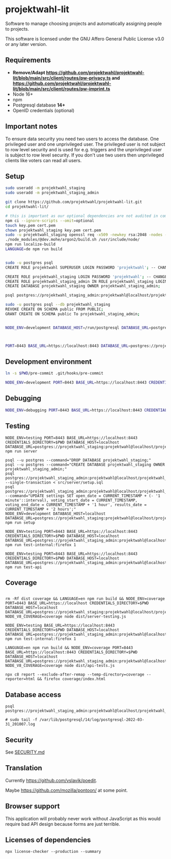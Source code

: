 <!--
/*
projektwahl-lit is a software to manage choosing projects and automatically assigning people to projects.
Copyright (C) 2021 Moritz Hedtke

This program is free software: you can redistribute it and/or modify
it under the terms of the GNU Affero General Public License as published
by the Free Software Foundation, either version 3 of the License, or
(at your option) any later version.

This program is distributed in the hope that it will be useful,
but WITHOUT ANY WARRANTY; without even the implied warranty of
MERCHANTABILITY or FITNESS FOR A PARTICULAR PURPOSE. See the
GNU Affero General Public License for more details.

You should have received a copy of the GNU Affero General Public License
along with this program. If not, see https://www.gnu.org/licenses/.
*/
/*!
https://github.com/projektwahl/projektwahl-lit
SPDX-License-Identifier: AGPL-3.0-or-later
SPDX-FileCopyrightText: 2021 Moritz Hedtke <Moritz.Hedtke@t-online.de>
*/
-->

# projektwahl-lit

Software to manage choosing projects and automatically assigning people to projects.

This software is licensed under the GNU Affero General Public License v3.0 or any later version.

## Requirements

- **Remove/Adapt https://github.com/projektwahl/projektwahl-lit/blob/main/src/client/routes/pw-privacy.ts and https://github.com/projektwahl/projektwahl-lit/blob/main/src/client/routes/pw-imprint.ts**
- Node 16+
- npm
- Postgresql database **14+**
- OpenID credentials (optional)

## Important notes

To ensure data security you need two users to access the database. One privileged user and one unprivileged user. The privileged user is not subject to row level security and is used for e.g. triggers and the unprivileged user is subject to row level security. If you don't use two users then unprivileged clients like voters can read all users.

## Setup

```bash
sudo useradd -m projektwahl_staging
sudo useradd -m projektwahl_staging_admin

git clone https://github.com/projektwahl/projektwahl-lit.git
cd projektwahl-lit/

# this is important as our optional dependencies are not audited in comparison to the other dependencies
npm ci --ignore-scripts --omit=optional
touch key.pem cert.pem
chown projektwahl_staging key.pem cert.pem
sudo -u projektwahl_staging openssl req -x509 -newkey rsa:2048 -nodes -sha256 -subj '/CN=localhost' -keyout key.pem -out cert.pem
./node_modules/@dev.mohe/argon2/build.sh /usr/include/node/
npm run localize-build
LANGUAGE=de npm run build


sudo -u postgres psql
CREATE ROLE projektwahl SUPERUSER LOGIN PASSWORD 'projektwahl'; -- CHANGE/REMOVE THIS PASSWORD

CREATE ROLE projektwahl_staging LOGIN PASSWORD 'projektwahl'; -- CHANGE/REMOVE THIS PASSWORD
CREATE ROLE projektwahl_staging_admin IN ROLE projektwahl_staging LOGIN PASSWORD 'projektwahl'; -- CHANGE/REMOVE THIS PASSWORD
CREATE DATABASE projektwahl_staging OWNER projektwahl_staging_admin;

psql postgres://projektwahl_staging_admin:projektwahl@localhost/projektwahl_staging --single-transaction < src/server/setup.sql

sudo -u postgres psql --db projektwahl_staging
REVOKE CREATE ON SCHEMA public FROM PUBLIC;
GRANT CREATE ON SCHEMA public To projektwahl_staging_admin;


NODE_ENV=development DATABASE_HOST=/run/postgresql DATABASE_URL=postgres://projektwahl_staging:projektwahl@localhost/projektwahl_staging npm run setup



PORT=8443 BASE_URL=https://localhost:8443 DATABASE_URL=postgres://projektwahl@projektwahl/projektwahl CREDENTIALS_DIRECTORY=$PWD node  --enable-source-maps dist/server.js

```

## Development environment

```bash
ln -s $PWD/pre-commit .git/hooks/pre-commit

NODE_ENV=development PORT=8443 BASE_URL=https://localhost:8443 CREDENTIALS_DIRECTORY=$PWD DATABASE_HOST=localhost DATABASE_URL=postgres://projektwahl_staging:projektwahl@localhost/projektwahl_staging npm run server
```

## Debugging

```bash
NODE_ENV=debugging PORT=8443 BASE_URL=https://localhost:8443 CREDENTIALS_DIRECTORY=$PWD DATABASE_HOST=localhost DATABASE_URL=postgres://projektwahl_staging:projektwahl@localhost/projektwahl_staging node --inspect --conditions=development --experimental-loader ./src/loader.js --enable-source-maps --experimental-import-meta-resolve ./src/server/index.ts
```

## Testing

```
NODE_ENV=testing PORT=8443 BASE_URL=https://localhost:8443 CREDENTIALS_DIRECTORY=$PWD DATABASE_HOST=localhost DATABASE_URL=postgres://projektwahl_staging:projektwahl@localhost/projektwahl_staging npm run server

psql --u postgres --command="DROP DATABASE projektwahl_staging;"
psql --u postgres --command="CREATE DATABASE projektwahl_staging OWNER projektwahl_staging_admin;"
psql postgres://projektwahl_staging_admin:projektwahl@localhost/projektwahl_staging --single-transaction < src/server/setup.sql
psql postgres://projektwahl_staging_admin:projektwahl@localhost/projektwahl_staging --command="UPDATE settings SET open_date = CURRENT_TIMESTAMP + (- '1 minute'::interval), voting_start_date = CURRENT_TIMESTAMP, voting_end_date = CURRENT_TIMESTAMP + '1 hour', results_date = CURRENT_TIMESTAMP + '2 hours';"
NODE_ENV=development DATABASE_HOST=localhost DATABASE_URL=postgres://projektwahl_staging:projektwahl@localhost/projektwahl_staging npm run setup

NODE_ENV=testing PORT=8443 BASE_URL=https://localhost:8443 CREDENTIALS_DIRECTORY=$PWD DATABASE_HOST=localhost DATABASE_URL=postgres://projektwahl_staging_admin:projektwahl@localhost/projektwahl_staging npm run test-internal:firefox 1

NODE_ENV=testing PORT=8443 BASE_URL=https://localhost:8443 CREDENTIALS_DIRECTORY=$PWD DATABASE_HOST=localhost DATABASE_URL=postgres://projektwahl_staging_admin:projektwahl@localhost/projektwahl_staging npm run test-api
```

## Coverage

```

rm -Rf dist coverage && LANGUAGE=en npm run build && NODE_ENV=coverage PORT=8443 BASE_URL=https://localhost CREDENTIALS_DIRECTORY=$PWD DATABASE_HOST=localhost DATABASE_URL=postgres://projektwahl_staging:projektwahl@localhost/projektwahl_staging NODE_V8_COVERAGE=coverage node dist/server-testing.js

NODE_ENV=testing BASE_URL=https://localhost:8443 CREDENTIALS_DIRECTORY=$PWD DATABASE_HOST=localhost DATABASE_URL=postgres://projektwahl_staging_admin:projektwahl@localhost/projektwahl_staging npm run test-internal:firefox 1

LANGUAGE=en npm run build && NODE_ENV=coverage PORT=8443 BASE_URL=https://localhost:8443 CREDENTIALS_DIRECTORY=$PWD DATABASE_HOST=localhost DATABASE_URL=postgres://projektwahl_staging_admin:projektwahl@localhost/projektwahl_staging NODE_V8_COVERAGE=coverage node dist/api-tests.js

npx c8 report --exclude-after-remap --temp-directory=coverage --reporter=html && firefox coverage/index.html
```

## Database access

```
psql postgres://projektwahl_staging_admin:projektwahl@localhost/projektwahl_staging

# sudo tail -f /var/lib/postgresql/14/log/postgresql-2022-03-31_201007.log
```

## Security

See [SECURITY.md](SECURITY.md)

## Translation

Currently https://github.com/vslavik/poedit.

Maybe https://github.com/mozilla/pontoon/ at some point.

## Browser support

This application will probably never work without JavaScript as this would require bad API design because forms are just terrible.

## Licenses of dependencies

```
npx license-checker --production --summary
```
